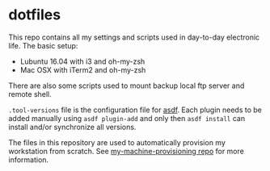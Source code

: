 # dotfiles
This repo contains all my settings and scripts used in day-to-day electronic life. The basic setup:
- Lubuntu 16.04 with i3 and oh-my-zsh
- Mac OSX with iTerm2 and oh-my-zsh

There are also some scripts used to mount backup local ftp server and remote shell.

`.tool-versions` file is the configuration file for [asdf](https://github.com/asdf-vm/asdf). Each plugin needs to be added manually using `asdf plugin-add` and only then `asdf install` can install and/or synchronize all versions.

The files in this repository are used to automatically provision my workstation from scratch. See [my-machine-provisioning repo](https://github.com/miciek/my-machine-provisioning) for more information.

